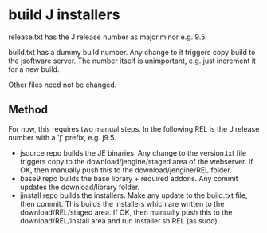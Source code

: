 # build J installers

release.txt has the J release number as major.minor e.g. 9.5.

build.txt has a dummy build number.
Any change to it triggers copy build to the jsoftware server.
The number itself is unimportant, e.g. just increment it for a new build.

Other files need not be changed.

## Method

For now, this requires two manual steps. In the following REL is the J release number with a 'j' prefix, e.g. j9.5.

* jsource repo builds the JE binaries. Any change to the version.txt file triggers copy to the download/jengine/staged area of the webserver. If OK, then manually push this to the download/jengine/REL folder. 
* base9 repo builds the base library + required addons. Any commit updates the download/library folder.
* jinstall repo builds the installers. Make any update to the build.txt file, then commit. This builds the installers which are written to the download/REL/staged area. If OK, then manually push this to the download/REL/install area and run installer.sh REL (as sudo).
